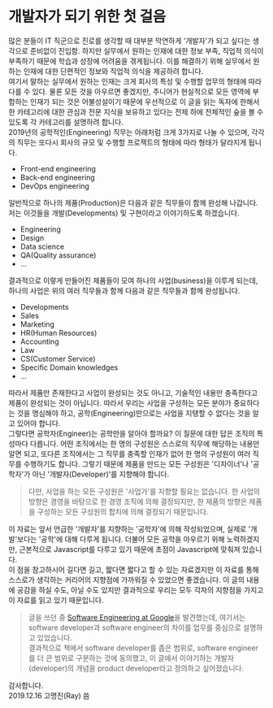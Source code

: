 # 개발자가 되기 위한 첫 걸음

많은 분들이 IT 직군으로 진로를 생각할 때 대부분 막연하게 '개발자'가 되고 싶다는 생각으로 준비없이 진입함. 하지만 실무에서 원하는 인재에 대한 정보 부족, 직업적 의식이 부족하기 때문에 학습과 성장에 어려움을 겪게됩니다. 이를 해결하기 위해 실무에서 원하는 인재에 대한 단편적인 정보와 직업적 의식을 제공하려 합니다.  
여기서 말하는 실무에서 원하는 인재는 크게 회사의 특성 및 수행할 업무의 형태에 따라 다를 수 있다. 물론 모든 것을 아우르면 좋겠지만, 주니어가 현실적으로 모든 영역에 부합하는 인재가 되는 것은 어불성설이기 때문에 우선적으로 이 글을 읽는 독자에 한해서 한 카테고리에 대한 관심과 전문 지식을 보유하고 있다는 전제 하에 전체적인 숲을 볼 수 있도록 각 카테고리를 설명하려 합니다.  
2019년의 공학적인(Engineering) 직무는 아래처럼 크게 3가지로 나눌 수 있으며, 각각의 직무는 또다시 회사의 규모 및 수행할 프로젝트의 형태에 따라 형태가 달라지게 됩니다.  

* Front-end engineering
* Back-end engineering
* DevOps engineering

일반적으로 하나의 제품(Production)은 다음과 같은 직무들이 함께 완성해 나갑니다. 저는 이것들을 개발(Developments) 및 구현이라고 이야기하도록 하겠습니다.  

* Engineering
* Design
* Data science
* QA(Quality assurance)
* ...

결과적으로 이렇게 만들어진 제품들이 모여 하나의 사업(business)을 이루게 되는데, 하나의 사업은 위의 여러 직무들과 함께 다음과 같은 직무들과 함께 완성됩니다.

* Developments
* Sales
* Marketing
* HR(Human Resources)
* Accounting
* Law
* CS(Customer Service)
* Specific Domain knowledges
* ...

따라서 제품만 존재한다고 사업이 완성되는 것도 아니고, 기술적인 내용만 충족한다고 제품이 완성되는 것이 아닙니다. 따라서 우리는 사업을 구성하는 모든 분야가 중요하다는 것을 명심해야 하고, 공학(Engineering)만으로는 사업을 지탱할 수 없다는 것을 알고 있어야 합니다.  
그렇다면 공학자(Engineer)는 공학만을 알아야 할까요? 이 질문에 대한 답은 조직의 특성마다 다릅니다. 어떤 조직에서는 한 명의 구성원은 스스로의 직무에 해당하는 내용만 알면 되고, 또다른 조직에서는 그 직무를 충족할 인재가 없어 한 명의 구성원이 여러 직무를 수행하기도 합니다. 그렇기 때문에 제품을 만드는 모든 구성원은 '디자이너'나 '공학자'가 아닌 '개발자(Developer)'를 지향해야 합니다.  

> 다만, 사업을 하는 모든 구성원은 '사업가'를 지향할 필요는 없습니다. 한 사업의 방향은 경영을 바탕으로 한 경영 조직에 의해 결정되지만, 한 제품의 방향은 제품을 구성하는 모든 구성원의 합치에 의해 결정되기 때문입니다.  

이 자료는 앞서 언급한 '개발자'를 지향하는 '공학자'에 의해 작성되었으며, 실제로 '개발'보다는 '공학'에 대해 다루게 됩니다. 더불어 모든 공학을 아우르기 위해 노력하겠지만, 근본적으로 Javascript를 다루고 있기 때문에 초점이 Javascript에 맞춰져 있습니다.  
이 점을 참고하시어 길다면 길고, 짧다면 짧다고 할 수 있는 자료겠지만 이 자료를 통해 스스로가 생각하는 커리어의 지향점에 가까워질 수 있었으면 좋겠습니다. 이 글의 내용에 공감을 하실 수도, 아닐 수도 있지만 결과적으로 우리는 모두 각자의 지향점을 가지고 이 자료를 읽고 있기 때문입니다.  

> 글을 쓰던 중 [Software Engineering at Google](http://shop.oreilly.com/product/0636920296423.do)을 발견했는데, 여기서는 software developer과 software engineer의 차이를 업무를 중심으로 설명하고 있었습니다.  
> 결과적으로 책에서 software developer를 좁은 범위로, software engineer를 더 큰 범위로 구분하는 것에 동의했고, 이 글에서 이야기하는 개발자(developer)의 개념을 product developer라고 정의하고 싶어졌습니다.

감사합니다.  
2019.12.16 고명진(Ray) 씀  
